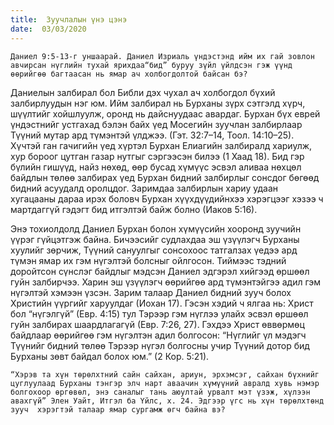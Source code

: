 ```yaml
---
title:  Зуучлалын үнэ цэнэ
date:  03/03/2020
---
```


`Даниел 9:5-13-г уншаарай. Даниел Изриаль үндэстэнд ийм их гай зовлон авчирсан нүглийн тухай ярихдаа“бид” буруу зүйл үйлдсэн гэж үүнд өөрийгөө багтаасан нь ямар ач холбогдолтой байсан бэ?`

Даниелын залбирал бол Библи дэх чухал ач холбогдол бүхий залбирлуудын нэг юм. Ийм залбирал нь Бурханы зүрх сэтгэлд хүрч, шүүлтийг хойшлуулж, оронд нь дайснуудаас авардаг. Бурхан бүх еврей үндэстнийг устгахад бэлэн байх үед Мосегийн зуучлан залбирлаар Түүний мутар ард түмэнтэй үлджээ. (Гэт. 32:7–14, Тоол. 14:10–25). Хүчтэй ган гачигийн үед хүртэл Бурхан Елиагийн залбиралд хариулж, хур бороог цутган газар нутгыг сэргээсэн  билээ (1 Хаад 18). Бид гэр бүлийн гишүүд, найз нөхөд, өөр бусад хүмүүс эсвэл аливаа нөхцөл байдлын төлөө залбирах үед Бурхан бидний залбирлыг сонсдог бөгөөд бидний асуудалд оролцдог. Заримдаа залбирлын хариу удаан хугацааны дараа ирэх боловч Бурхан хүүхдүүдийнхээ хэрэгцээг хэзээ ч мартдаггүй гэдэгт бид итгэлтэй байж болно (Иаков 5:16).

Энэ тохиолдолд Даниел Бурхан болон хүмүүсийн хооронд зуучийн үүрэг гүйцэтгэж байна. Бичээсийг судлахдаа эш үзүүлэгч Бурханы хуулийг зөрчиж, Түүний сануулгыг сонсохоос татгалзах үедээ  ард түмэн ямар их гэм нүгэлтэй болсныг ойлгосон. Тиймээс тэдний  доройтсон сүнслэг байдлыг мэдсэн Даниел эдгэрэл хийгээд өршөөл гуйн залбирчээ. Харин эш үзүүлэгч өөрийгөө ард түмэнтэйгээ адил гэм нүгэлтэй хэмээн үзсэн. Зарим талаар Даниел бидний зууч болох Христийн үүргийг харуулдаг (Иохан 17). Гэсэн хэдий ч ялгаа нь: Христ бол “нүгэлгүй” (Евр. 4:15) тул Тэрээр гэм нүглээ улайх эсвэл өршөөл гуйн залбирах шаардлагагүй (Евр. 7:26, 27). Гэхдээ Христ өввөрмөц байдлаар өөрийгөө гэм нүгэлтэн адил болгосон: “Нүглийг үл мэдэгч Түүнийг бидний төлөө Тэрээр нүгэл болгосны учир Түүний дотор бид Бурханы зөвт байдал болох юм.” (2 Кор. 5:21).

`“Хэрэв та хүн төрөлхтний сайн сайхан, ариун, эрхэмсэг, сайхан бүхнийг цуглуулаад Бурханы тэнгэр элч нарт аваачин хүмүүний авралд хувь нэмэр болгохоор өргөвөл, энэ саналыг тань аюултай урвалт мэт үзэж, хүлээн авахгүй” Элен Уайт, Итгэл ба Үйлс, х. 24. Эдгээр үгс нь хүн төрөлхтөнд зууч  хэрэгтэй талаар ямар сургамж өгч байна вэ?`